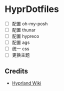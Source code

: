# HyprDotfiles

- [ ] 配置 oh-my-posh
- [ ] 配置 thunar
- [ ] 配置 hypreco
- [ ] 配置 ags
- [ ] 统一 css
- [ ] 更换主题

## Credits

- [Hyprland Wiki](https://wiki.hyprland.org/)